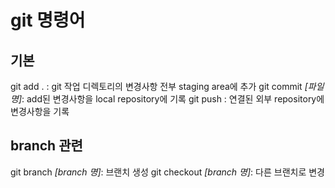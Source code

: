 # git 명령어

## 기본

git add . : git 작업 디렉토리의 변경사항 전부 staging area에 추가
git commit _[파일명]_: add된 변경사항을 local repository에 기록
git push : 연결된 외부 repository에 변경사항을 기록

## branch 관련

git branch _[branch 명]_: 브랜치 생성
git checkout _[branch 명]_: 다른 브랜치로 변경

